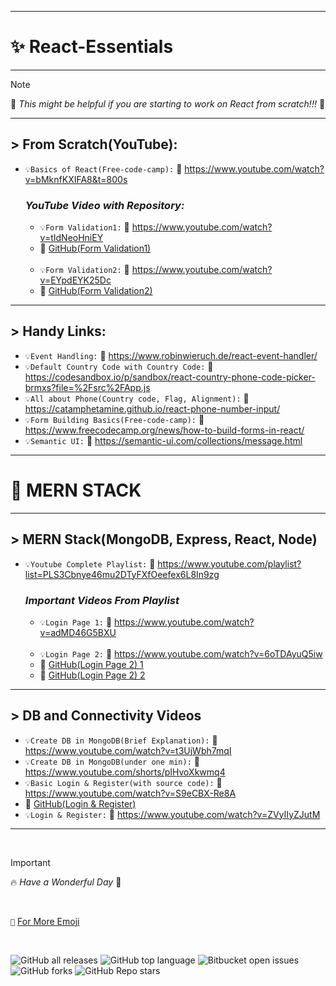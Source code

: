 -------------

# ✨ React-Essentials

-------------

> [!NOTE]
>   📌  _This might be helpful if you are starting to work on React from scratch!!!_ 💯

-------------

## > From Scratch(YouTube):
- `💡Basics of React(Free-code-camp):` 🔗 https://www.youtube.com/watch?v=bMknfKXIFA8&t=800s

  ### _YouTube Video with Repository:_
  - `💡Form Validation1:` 🔗 https://www.youtube.com/watch?v=tIdNeoHniEY
  - 🔗 [GitHub(Form Validation1)]( https://github.com/safak/youtube/tree/react-form) 
  <br/>

  - `💡Form Validation2:` 🔗 https://www.youtube.com/watch?v=EYpdEYK25Dc 
  - 🔗 [GitHub(Form Validation2)]( https://github.com/dmalvia/React_Forms_Tutorials/tree/use-native)

-------------

## > Handy Links:
- `💡Event Handling:` 🔗 https://www.robinwieruch.de/react-event-handler/
- `💡Default Country Code with Country Code:` 🔗 https://codesandbox.io/p/sandbox/react-country-phone-code-picker-brmxs?file=%2Fsrc%2FApp.js
- `💡All about Phone(Country code, Flag, Alignment):` 🔗 https://catamphetamine.github.io/react-phone-number-input/
- `💡Form Building Basics(Free-code-camp):` 🔗 https://www.freecodecamp.org/news/how-to-build-forms-in-react/
- `💡Semantic UI:` 🔗 https://semantic-ui.com/collections/message.html

-------------

# 🚀 MERN STACK 

-------------
## > MERN Stack(MongoDB, Express, React, Node)
- `💡Youtube Complete Playlist:` 🔗 https://www.youtube.com/playlist?list=PLS3Cbnye46mu2DTyFXfOeefex6L8In9zg

  ### _Important Videos From Playlist_
  - `💡Login Page 1:` 🔗 https://www.youtube.com/watch?v=adMD46G5BXU
  <br/>
  
  - `💡Login Page 2:` 🔗 https://www.youtube.com/watch?v=6oTDAyuQ5iw
  - 🔗 [GitHub(Login Page 2) 1]( https://github.com/the-debug-arena/login-registration-server-node)
  - 🔗 [GitHub(Login Page 2) 2]( https://github.com/the-debug-arena/login-registration?tab=readme-ov-file)

-------------

## > DB and Connectivity Videos
- `💡Create DB in MongoDB(Brief Explanation):` 🔗 https://www.youtube.com/watch?v=t3UjWbh7mqI
- `💡Create DB in MongoDB(under one min):` 🔗 https://www.youtube.com/shorts/pIHvoXkwmq4
- `💡Basic Login & Register(with source code):` 🔗 https://www.youtube.com/watch?v=S9eCBX-Re8A
- 🔗 [GitHub(Login & Register)]( https://github.com/engineerFayyaz/React-Login-Form)
- `💡Login & Register:` 🔗 https://www.youtube.com/watch?v=ZVyIIyZJutM

-------------

<br/>

> [!IMPORTANT]
> 🔥 _Have a Wonderful Day_ :tada:

<br/>

`🤩` [For More Emoji](https://emojipedia.org/)

<br/>


![GitHub all releases](https://img.shields.io/github/downloads/{harshavarthanep}/{React-Essentials}/total)
![GitHub top language](https://img.shields.io/github/languages/top/{harshavarthanep}/{React-Essentials}?color=yellow)
![Bitbucket open issues](https://img.shields.io/bitbucket/issues/{harshavarthanep}/{React-Essentials})
![GitHub forks](https://img.shields.io/github/forks/{harshavarthanep}/{React-Essentials}?style=social) 
![GitHub Repo stars](https://img.shields.io/github/stars/{harshavarthanep}/{React-Essentials}?style=social)
